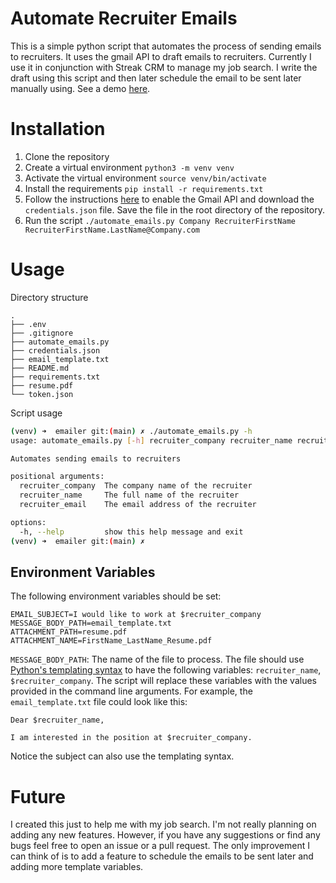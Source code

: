 # Automate Recruiter Emails
This is a simple python script that automates the process of sending emails to recruiters. It uses the gmail API to draft emails to recruiters. Currently I use it in conjunction with Streak CRM to manage my job search. I write the draft using this script and then later schedule the email to be sent later manually using. See a demo [here](https://youtu.be/Ef5i8DboJP4).

# Installation
1. Clone the repository
2. Create a virtual environment `python3 -m venv venv`
3. Activate the virtual environment `source venv/bin/activate`
4. Install the requirements `pip install -r requirements.txt`
5. Follow the instructions [here](https://developers.google.com/gmail/api/quickstart/python) to enable the Gmail API and download the `credentials.json` file. Save the file in the root directory of the repository.
6. Run the script `./automate_emails.py Company RecruiterFirstName RecruiterFirstName.LastName@Company.com`

# Usage
Directory structure
```
.
├── .env
├── .gitignore
├── automate_emails.py
├── credentials.json
├── email_template.txt
├── README.md
├── requirements.txt
├── resume.pdf
└── token.json
```

Script usage
```bash
(venv) ➜  emailer git:(main) ✗ ./automate_emails.py -h                                
usage: automate_emails.py [-h] recruiter_company recruiter_name recruiter_email

Automates sending emails to recruiters

positional arguments:
  recruiter_company  The company name of the recruiter
  recruiter_name     The full name of the recruiter
  recruiter_email    The email address of the recruiter

options:
  -h, --help         show this help message and exit
(venv) ➜  emailer git:(main) ✗ 
```

## Environment Variables
The following environment variables should be set:

```
EMAIL_SUBJECT=I would like to work at $recruiter_company
MESSAGE_BODY_PATH=email_template.txt
ATTACHMENT_PATH=resume.pdf
ATTACHMENT_NAME=FirstName_LastName_Resume.pdf
```
`MESSAGE_BODY_PATH`: The name of the file to process. The file should use [Python's templating syntax](https://docs.python.org/3.3/tutorial/stdlib2.html#templating) to have the following variables: `recruiter_name`, `$recruiter_company`. The script will replace these variables with the values provided in the command line arguments. For example, the `email_template.txt` file could look like this:
```
Dear $recruiter_name,

I am interested in the position at $recruiter_company.
```

Notice the subject can also use the templating syntax.


# Future
I created this just to help me with my job search. I'm not really planning on adding any new features. However, if you have any suggestions or find any bugs feel free to open an issue or a pull request. The only improvement I can think of is to add a feature to schedule the emails to be sent later and adding more template variables.